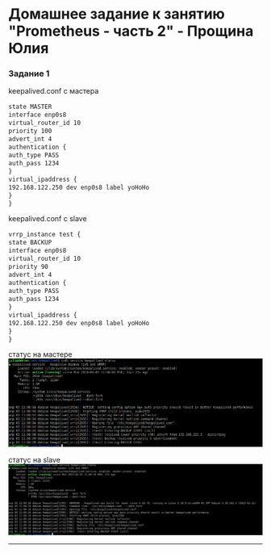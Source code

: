# Домашнее задание к занятию "Prometheus - часть 2" - Прощина Юлия

### Задание 1

keepalived.conf с мастера
```
state MASTER
interface enp0s8
virtual_router_id 10
priority 100
advert_int 4
authentication {
auth_type PASS
auth_pass 1234
}
virtual_ipaddress {
192.168.122.250 dev enp0s8 label yoHoHo
}
}
```

keepalived.conf с slave 
```
vrrp_instance test {
state BACKUP
interface enp0s8
virtual_router_id 10
priority 90
advert_int 4
authentication {
auth_type PASS
auth_pass 1234
}
virtual_ipaddress {
192.168.122.250 dev enp0s8 label yoHoHo
}
}
```

статус на мастере
![мастер](https://github.com/JulianP-P/sys-homework/blob/keepalived/img/img1.png)

статус на slave
![slave](https://github.com/JulianP-P/sys-homework/blob/keepalived/img/img2.png)


---

